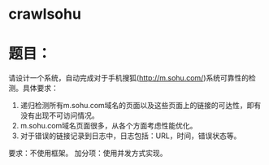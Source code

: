 # crawlsohu
# 题目：
请设计一个系统，自动完成对于手机搜狐(http://m.sohu.com/)系统可靠性的检测。具体要求：

1. 递归检测所有m.sohu.com域名的页面以及这些页面上的链接的可达性，即有没有出现不可访问情况。
2. m.sohu.com域名页面很多，从各个方面考虑性能优化。
3. 对于错误的链接记录到日志中，日志包括：URL，时间，错误状态等。

要求：不使用框架。 加分项：使用并发方式实现。
